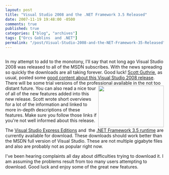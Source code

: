 ```yaml
---
layout: post
title: "Visual Studio 2008 and the .NET Framework 3.5 Released"
date: 2007-11-19 19:48:00 -0500
comments: true
published: true
categories: ["blog", "archives"]
tags: ["Orcs Goblins  and .NET"]
permalink: "/post/Visual-Studio-2008-and-the-NET-Framework-35-Released"
---
```

<!-- more -->

<p><img src="http://msdn2.microsoft.com/en-us/vstudio/aa718325.vs08_isHere.jpg" alt="" /></p>
<p>In my attempt to add to the monotony, I'll say that not long ago Visual Studio 2008 was released to all of the MSDN subscribes. With the news spreading so quickly the downloads are all taking forever. Good luck! <a href="http://weblogs.asp.net/scottgu/" target="_blank">Scott Guthrie</a>, as usual, posted some <a href="http://weblogs.asp.net/scottgu/archive/2007/11/19/visual-studio-2008-and-net-3-5-released.aspx" target="_blank">good content about this Visual Studio 2008 release</a>. There will be some trial versions of the professional available in the not too distant future. <img src="http://www.microsoft.com/express/images/menu/VSE_Menu_Header_Logo.jpg" alt="" width="208" height="132" align="right" />You can also read a nice tour of all of the new features added into this new release. Scott wrote short overviews for a lot of the information and linked to more in-depth descriptions of these features. Make sure you follow those links if you're not well informed about this release.</p>
<p>The <a href="http://www.microsoft.com/express/download/" target="_blank">Visual Studio Express Editions</a> and&nbsp; the <a href="http://www.microsoft.com/downloads/details.aspx?FamilyId=333325FD-AE52-4E35-B531-508D977D32A6&amp;displaylang=en" target="_blank">.NET Framework 3.5 runtime</a> are currently available for download. These downloads should work better than the MSDN full version of Visual Studio. These are not multiple gigabyte files and also are probably not as popular right now.</p>
<p>I've been hearing complaints all day about difficulties trying to download it. I am assuming the problems result from too many users attempting to download. Good luck and enjoy some of the great new features.</p>
